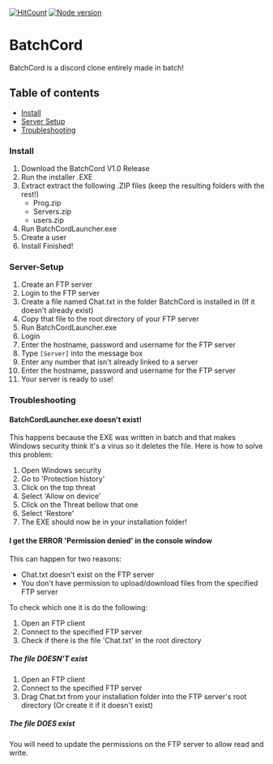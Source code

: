 [![HitCount](http://hits.dwyl.com/Electraboss/BatchCord.svg)](http://hits.dwyl.com/Electraboss/BatchCord) [![Node version](https://img.shields.io/badge/Discord-Support%20%26%20Updates!-blue)](https://discord.gg/FGPypk2)



# BatchCord
BatchCord is a discord clone entirely made in batch!

## Table of contents

* [Install](#Install)
* [Server Setup](#Server-Setup)
* [Troubleshooting](#Troubleshooting)


### Install

1. Download the BatchCord V1.0 Release
2. Run the installer .EXE
3. Extract extract the following .ZIP files (keep the resulting folders with the rest!)
   - Prog.zip
   - Servers.zip
   - users.zip
4. Run BatchCordLauncher.exe
5. Create a user
6. Install Finished!

### Server-Setup

1. Create an FTP server
2. Login to the FTP server
3. Create a file named Chat.txt in the folder BatchCord is installed in (If it doesn't already exist)
4. Copy that file to the root directory of your FTP server
5. Run BatchCordLauncher.exe
6. Login
7. Enter the hostname, password and username for the FTP server
8. Type `[Server]` into the message box
9. Enter any number that isn't already linked to a server
10. Enter the hostname, password and username for the FTP server
11. Your server is ready to use!

### Troubleshooting

#### BatchCordLauncher.exe doesn't exist!
This happens because the EXE was written in batch and that makes Windows security think it's a virus so it deletes the file.
Here is how to solve this problem:
1. Open Windows security
2. Go to 'Protection history'
3. Click on the top threat
4. Select 'Allow on device'
5. Click on the Threat bellow that one
6. Select 'Restore'
7. The EXE should now be in your installation folder!

#### I get the ERROR 'Permission denied' in the console window
This can happen for two reasons:
 - Chat.txt doesn't exist on the FTP server
 - You don't have permission to upload/download files from the specified FTP server

To check which one it is do the following:
1. Open an FTP client
2. Connect to the specified FTP server
3. Check if there is the file 'Chat.txt' in the root directory
##### The file DOESN'T exist
1. Open an FTP client
2. Connect to the specified FTP server
3. Drag Chat.txt from your installation folder into the FTP server's root directory (Or create it if it doesn't exist)
##### The file DOES exist
You will need to update the permissions on the FTP server to allow read and write.
